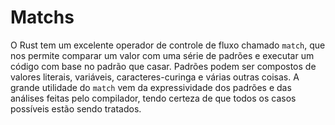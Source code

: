 # **Matchs**

O Rust tem um excelente operador de controle de fluxo chamado ``match``, que nos permite comparar um valor com uma série de padrões e executar um código com base no padrão que casar. Padrões podem ser compostos de valores literais, variáveis, caracteres-curinga e várias outras coisas. A grande utilidade do ``match`` vem da expressividade dos padrões e das análises feitas pelo compilador, tendo certeza de que todos os casos possíveis estão sendo tratados.
